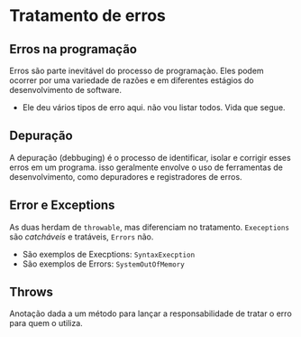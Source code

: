 # Tratamento de erros

## Erros na programação

Erros são parte inevitável do processo de programaçào. Eles podem ocorrer por uma variedade de razões e em diferentes estágios do desenvolvimento de software.

- Ele deu vários tipos de erro aqui. não vou listar todos. Vida que segue.

## Depuração

A depuração (debbuging) é o processo de identificar, isolar e corrigir esses erros em um programa. isso geralmente envolve o uso de ferramentas de desenvolvimento, como depuradores e registradores de erros.

## Error e Exceptions

As duas herdam de `throwable`, mas diferenciam no tratamento. `Execeptions` são _catcháveis_ e tratáveis, `Errors` não.

- São exemplos de Execptions: `SyntaxExecption`
- São exemplos de Errors: `SystemOutOfMemory`

## Throws

Anotação dada a um método para lançar a responsabilidade de tratar o erro para quem o utiliza.
